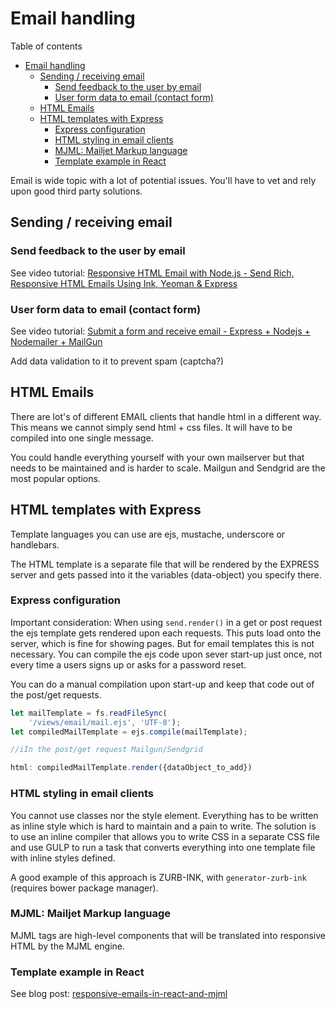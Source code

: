 # Email handling
Table of contents
- [Email handling](#email-handling)
	- [Sending / receiving email](#sending--receiving-email)
		- [Send feedback to the user by email](#send-feedback-to-the-user-by-email)
		- [User form data to email (contact form)](#user-form-data-to-email-contact-form)
	- [HTML Emails](#html-emails)
	- [HTML templates with Express](#html-templates-with-express)
		- [Express configuration](#express-configuration)
		- [HTML styling in email clients](#html-styling-in-email-clients)
		- [MJML: Mailjet Markup language](#mjml-mailjet-markup-language)
		- [Template example in React](#template-example-in-react)

Email is wide topic with a lot of potential issues. You'll have to vet and rely upon good third party solutions.

## Sending / receiving email
### Send feedback to the user by email 
See video tutorial: [Responsive HTML Email with Node.js - Send Rich, Responsive HTML Emails Using Ink, Yeoman & Express](https://www.youtube.com/watch?v=FrB8mxdWR7o)

### User form data to email (contact form)
See video tutorial: [Submit a form and receive email - Express + Nodejs + Nodemailer + MailGun
](https://www.youtube.com/watch?v=JpcLd5UrDOQ)

Add data validation to it to prevent spam (captcha?)

## HTML Emails
There are lot's of different EMAIL clients that handle html in a different way. This means we cannot simply send html + css files. It will have to be compiled into one single message.

You could handle everything yourself with your own mailserver but that needs to be maintained and is harder to scale. Mailgun and Sendgrid are the most popular options.

## HTML templates with Express
Template languages you can use are ejs, mustache, underscore or handlebars.

The HTML template is a separate file that will be rendered by the EXPRESS server and gets passed into it the variables (data-object) you specify there.

### Express configuration
Important consideration: When using `send.render()` in a get or post request the ejs template gets rendered upon each requests. This puts load onto the server, which is fine for showing pages. But for email templates this is not necessary. You can compile the ejs code upon sever start-up just once, not every time a users signs up or asks for a password reset.

You can do a manual compilation upon start-up and keep that code out of the post/get requests.
```javascript
let mailTemplate = fs.readFileSync(
	'/views/email/mail.ejs', 'UTF-8');
let compiledMailTemplate = ejs.compile(mailTemplate);

//iIn the post/get request Mailgun/Sendgrid

html: compiledMailTemplate.render({dataObject_to_add})
```
### HTML styling in email clients
You cannot use classes nor the style element. Everything has to be written as inline style which is hard to maintain and a pain to write. The solution is to use an inline compiler that allows you to write CSS in a separate CSS file and use GULP to run a task that converts everything into one template file with inline styles defined.

A good example of this approach is ZURB-INK, with `generator-zurb-ink` (requires bower package manager).

### MJML: Mailjet Markup language
MJML tags are high-level components that will be translated into responsive HTML by the MJML engine.

### Template example in React
See blog post: [responsive-emails-in-react-and-mjml](https://medium.com/@mateuszsiara/responsive-emails-in-react-and-mjml-8a861668047)
